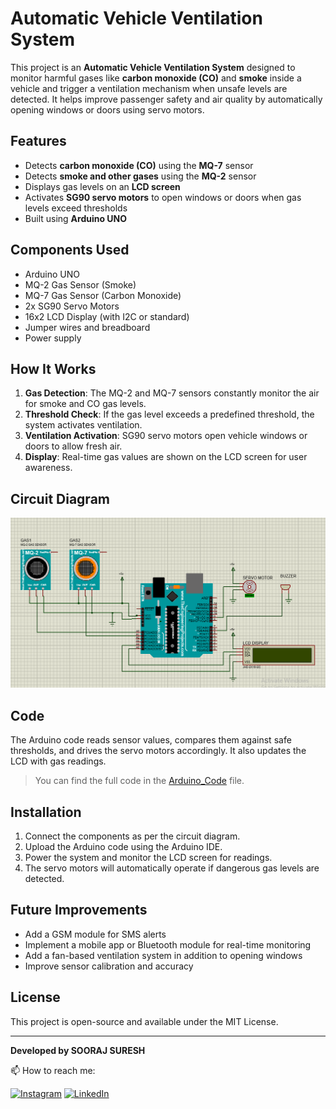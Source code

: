 # Automatic Vehicle Ventilation System

This project is an **Automatic Vehicle Ventilation System** designed to monitor harmful gases like **carbon monoxide (CO)** and **smoke** inside a vehicle and trigger a ventilation mechanism when unsafe levels are detected. It helps improve passenger safety and air quality by automatically opening windows or doors using servo motors.

## Features

- Detects **carbon monoxide (CO)** using the **MQ-7** sensor
- Detects **smoke and other gases** using the **MQ-2** sensor
- Displays gas levels on an **LCD screen**
- Activates **SG90 servo motors** to open windows or doors when gas levels exceed thresholds
- Built using **Arduino UNO**

## Components Used

- Arduino UNO
- MQ-2 Gas Sensor (Smoke)
- MQ-7 Gas Sensor (Carbon Monoxide)
- 2x SG90 Servo Motors
- 16x2 LCD Display (with I2C or standard)
- Jumper wires and breadboard
- Power supply

## How It Works

1. **Gas Detection**: The MQ-2 and MQ-7 sensors constantly monitor the air for smoke and CO gas levels.
2. **Threshold Check**: If the gas level exceeds a predefined threshold, the system activates ventilation.
3. **Ventilation Activation**: SG90 servo motors open vehicle windows or doors to allow fresh air.
4. **Display**: Real-time gas values are shown on the LCD screen for user awareness.

## Circuit Diagram

![Circuit Diagram ](circuitDiagram.PNG)

## Code

The Arduino code reads sensor values, compares them against safe thresholds, and drives the servo motors accordingly. It also updates the LCD with gas readings.

> You can find the full code in the [Arduino_Code](ArduinoFile/ArduinoFile.ino) file.

## Installation

1. Connect the components as per the circuit diagram.
2. Upload the Arduino code using the Arduino IDE.
3. Power the system and monitor the LCD screen for readings.
4. The servo motors will automatically operate if dangerous gas levels are detected.

## Future Improvements

- Add a GSM module for SMS alerts
- Implement a mobile app or Bluetooth module for real-time monitoring
- Add a fan-based ventilation system in addition to opening windows
- Improve sensor calibration and accuracy

## License

This project is open-source and available under the MIT License.

---

**Developed by SOORAJ SURESH**

📫 How to reach me:

[![Instagram](https://img.shields.io/badge/Instagram-E4405F?style=for-the-badge&logo=instagram&logoColor=white)](https://instagram.com/vision._.kid/)
[![LinkedIn](https://img.shields.io/badge/LinkedIn-0077B5?style=for-the-badge&logo=linkedin&logoColor=white)](https://linkedin.com/in/soorajsuresh2004/)

